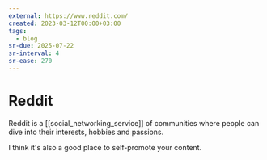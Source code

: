 ```yaml
---
external: https://www.reddit.com/
created: 2023-03-12T00:00+03:00
tags:
  - blog
sr-due: 2025-07-22
sr-interval: 4
sr-ease: 270
---
```


# Reddit

Reddit is a [[social_networking_service]] of communities where people can dive
into their interests, hobbies and passions.

I think it's also a good place to self-promote your content.

